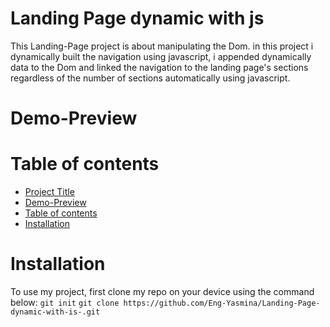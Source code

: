 # Landing Page dynamic with js
This Landing-Page project is about manipulating the Dom. in this project i dynamically built the navigation using javascript, i appended dynamically data to the Dom and linked the navigation to the landing page's sections regardless of the number of sections automatically using javascript.
# Demo-Preview
# Table of contents
- [Project Title](#landing-page-dynamic-with-js-)
- [Demo-Preview](#demo-preview)
- [Table of contents](#table-of-contents)
- [Installation](#installation)
# Installation
To use my project, first clone my repo on your device using the command below:
```git init```
```git clone https://github.com/Eng-Yasmina/Landing-Page-dynamic-with-is-.git```

